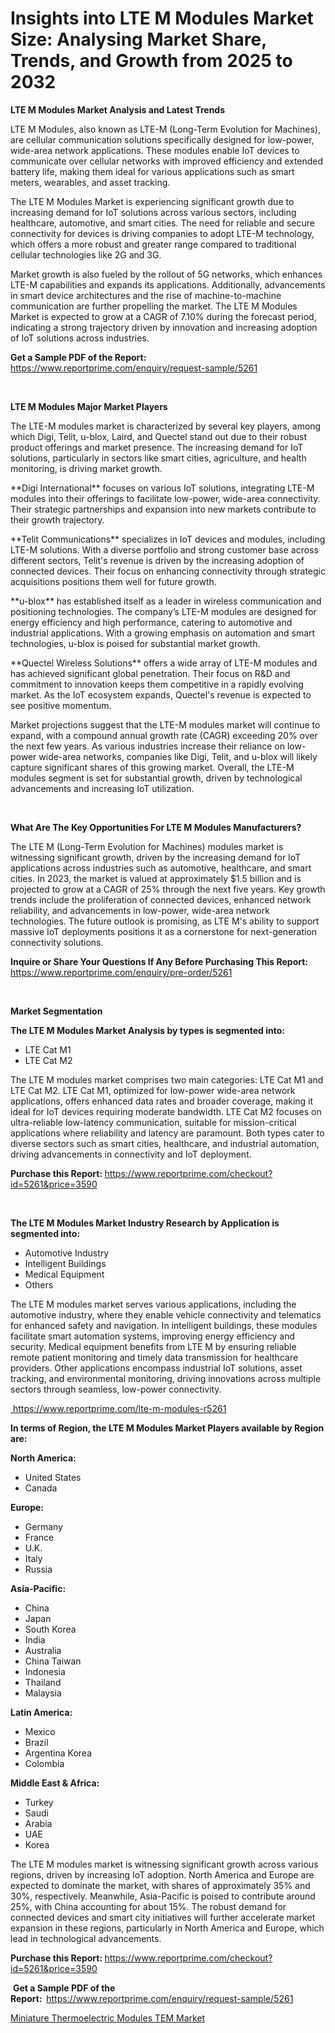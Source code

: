 <p><h1>Insights into LTE M Modules Market Size: Analysing Market Share, Trends, and Growth from 2025 to 2032</h1></p><p><strong>LTE M Modules Market Analysis and Latest Trends</strong></p>
<p><p>LTE M Modules, also known as LTE-M (Long-Term Evolution for Machines), are cellular communication solutions specifically designed for low-power, wide-area network applications. These modules enable IoT devices to communicate over cellular networks with improved efficiency and extended battery life, making them ideal for various applications such as smart meters, wearables, and asset tracking.</p><p>The LTE M Modules Market is experiencing significant growth due to increasing demand for IoT solutions across various sectors, including healthcare, automotive, and smart cities. The need for reliable and secure connectivity for devices is driving companies to adopt LTE-M technology, which offers a more robust and greater range compared to traditional cellular technologies like 2G and 3G.</p><p>Market growth is also fueled by the rollout of 5G networks, which enhances LTE-M capabilities and expands its applications. Additionally, advancements in smart device architectures and the rise of machine-to-machine communication are further propelling the market. The LTE M Modules Market is expected to grow at a CAGR of 7.10% during the forecast period, indicating a strong trajectory driven by innovation and increasing adoption of IoT solutions across industries.</p></p>
<p><strong>Get a Sample PDF of the Report:&nbsp;</strong> <a href="https://www.reportprime.com/enquiry/request-sample/5261?utm_campaign=2948&utm_medium=2&utm_source=Github&utm_content=ia&utm_term=19032025&utm_id=lte-m-modules">https://www.reportprime.com/enquiry/request-sample/5261</a></p>
<p>&nbsp;</p>
<p><strong>LTE M Modules Major Market Players</strong></p>
<p><p>The LTE-M modules market is characterized by several key players, among which Digi, Telit, u-blox, Laird, and Quectel stand out due to their robust product offerings and market presence. The increasing demand for IoT solutions, particularly in sectors like smart cities, agriculture, and health monitoring, is driving market growth.</p><p>**Digi International** focuses on various IoT solutions, integrating LTE-M modules into their offerings to facilitate low-power, wide-area connectivity. Their strategic partnerships and expansion into new markets contribute to their growth trajectory.</p><p>**Telit Communications** specializes in IoT devices and modules, including LTE-M solutions. With a diverse portfolio and strong customer base across different sectors, Telit's revenue is driven by the increasing adoption of connected devices. Their focus on enhancing connectivity through strategic acquisitions positions them well for future growth.</p><p>**u-blox** has established itself as a leader in wireless communication and positioning technologies. The company’s LTE-M modules are designed for energy efficiency and high performance, catering to automotive and industrial applications. With a growing emphasis on automation and smart technologies, u-blox is poised for substantial market growth.</p><p>**Quectel Wireless Solutions** offers a wide array of LTE-M modules and has achieved significant global penetration. Their focus on R&D and commitment to innovation keeps them competitive in a rapidly evolving market. As the IoT ecosystem expands, Quectel's revenue is expected to see positive momentum.</p><p>Market projections suggest that the LTE-M modules market will continue to expand, with a compound annual growth rate (CAGR) exceeding 20% over the next few years. As various industries increase their reliance on low-power wide-area networks, companies like Digi, Telit, and u-blox will likely capture significant shares of this growing market. Overall, the LTE-M modules segment is set for substantial growth, driven by technological advancements and increasing IoT utilization.</p></p>
<p>&nbsp;</p>
<p><strong>What Are The Key Opportunities For LTE M Modules Manufacturers?</strong></p>
<p><p>The LTE M (Long-Term Evolution for Machines) modules market is witnessing significant growth, driven by the increasing demand for IoT applications across industries such as automotive, healthcare, and smart cities. In 2023, the market is valued at approximately $1.5 billion and is projected to grow at a CAGR of 25% through the next five years. Key growth trends include the proliferation of connected devices, enhanced network reliability, and advancements in low-power, wide-area network technologies. The future outlook is promising, as LTE M's ability to support massive IoT deployments positions it as a cornerstone for next-generation connectivity solutions.</p></p>
<p><strong>Inquire or Share Your Questions If Any Before Purchasing This Report:</strong> <a href="https://www.reportprime.com/enquiry/pre-order/5261?utm_campaign=2948&utm_medium=2&utm_source=Github&utm_content=ia&utm_term=19032025&utm_id=lte-m-modules">https://www.reportprime.com/enquiry/pre-order/5261</a></p>
<p>&nbsp;</p>
<p><strong>Market Segmentation</strong></p>
<p><strong>The LTE M Modules Market Analysis by types is segmented into:</strong></p>
<p><ul><li>LTE Cat M1</li><li>LTE Cat M2</li></ul></p>
<p><p>The LTE M modules market comprises two main categories: LTE Cat M1 and LTE Cat M2. LTE Cat M1, optimized for low-power wide-area network applications, offers enhanced data rates and broader coverage, making it ideal for IoT devices requiring moderate bandwidth. LTE Cat M2 focuses on ultra-reliable low-latency communication, suitable for mission-critical applications where reliability and latency are paramount. Both types cater to diverse sectors such as smart cities, healthcare, and industrial automation, driving advancements in connectivity and IoT deployment.</p></p>
<p><strong>Purchase this Report:&nbsp;</strong><a href="https://www.reportprime.com/checkout?id=5261&price=3590&utm_campaign=2948&utm_medium=2&utm_source=Github&utm_content=ia&utm_term=19032025&utm_id=lte-m-modules">https://www.reportprime.com/checkout?id=5261&price=3590</a></p>
<p>&nbsp;</p>
<p><strong>The LTE M Modules Market Industry Research by Application is segmented into:</strong></p>
<p><ul><li>Automotive Industry</li><li>Intelligent Buildings</li><li>Medical Equipment</li><li>Others</li></ul></p>
<p><p>The LTE M modules market serves various applications, including the automotive industry, where they enable vehicle connectivity and telematics for enhanced safety and navigation. In intelligent buildings, these modules facilitate smart automation systems, improving energy efficiency and security. Medical equipment benefits from LTE M by ensuring reliable remote patient monitoring and timely data transmission for healthcare providers. Other applications encompass industrial IoT solutions, asset tracking, and environmental monitoring, driving innovations across multiple sectors through seamless, low-power connectivity.</p></p>
<p><a href="https://www.reportprime.com/lte-m-modules-r5261?utm_campaign=2948&utm_medium=2&utm_source=Github&utm_content=ia&utm_term=19032025&utm_id=lte-m-modules">&nbsp;https://www.reportprime.com/lte-m-modules-r5261</a></p>
<p><strong>In terms of Region, the LTE M Modules Market Players available by Region are:</strong></p>
<p>
    <p> <strong> North America: </strong>
        <ul>
            <li>United States</li>
            <li>Canada</li>
        </ul>
        </p> 
    <p> <strong> Europe: </strong>
        <ul>
            <li>Germany</li>
            <li>France</li>
            <li>U.K.</li>
            <li>Italy</li>
            <li>Russia</li>
        </ul>
        </p> 
    <p> <strong> Asia-Pacific: </strong>
        <ul>
            <li>China</li>
            <li>Japan</li>
            <li>South Korea</li>
            <li>India</li>
            <li>Australia</li>
            <li>China Taiwan</li>
            <li>Indonesia</li>
            <li>Thailand</li>
            <li>Malaysia</li>
        </ul>
        </p> 
    <p> <strong> Latin America: </strong>
        <ul>
            <li>Mexico</li>
            <li>Brazil</li>
            <li>Argentina Korea</li>
            <li>Colombia</li>
        </ul>
        </p> 
    <p> <strong> Middle East & Africa: </strong>
        <ul>
            <li>Turkey</li>
            <li>Saudi</li>
            <li>Arabia</li>
            <li>UAE</li>
            <li>Korea</li>
        </ul>
    </p>
    </p>
<p><p>The LTE M modules market is witnessing significant growth across various regions, driven by increasing IoT adoption. North America and Europe are expected to dominate the market, with shares of approximately 35% and 30%, respectively. Meanwhile, Asia-Pacific is poised to contribute around 25%, with China accounting for about 15%. The robust demand for connected devices and smart city initiatives will further accelerate market expansion in these regions, particularly in North America and Europe, which lead in technological advancements.</p></p>
<p><strong>Purchase this Report: </strong><a href="https://www.reportprime.com/checkout?id=5261&price=3590&utm_campaign=2948&utm_medium=2&utm_source=Github&utm_content=ia&utm_term=19032025&utm_id=lte-m-modules">https://www.reportprime.com/checkout?id=5261&price=3590</a></p>
<p>&nbsp;<strong>Get a Sample PDF of the Report:&nbsp;&nbsp;</strong><a href="https://www.reportprime.com/enquiry/request-sample/5261?utm_campaign=2948&utm_medium=2&utm_source=Github&utm_content=ia&utm_term=19032025&utm_id=lte-m-modules">https://www.reportprime.com/enquiry/request-sample/5261</a></p>
<p><strong></strong></p>
<p><p><a href="https://github.com/mathastilley812967/Market-Research-Report-List-1/blob/main/miniature-thermoelectric-modules-tem-market.md?utm_campaign=2948&utm_medium=2&utm_source=Github&utm_content=ia&utm_term=19032025&utm_id=lte-m-modules">Miniature Thermoelectric Modules TEM Market</a></p></p>